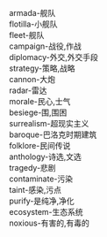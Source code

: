 armada-舰队<br>
flotilla-小舰队<br>
fleet-舰队<br>
campaign-战役,作战<br>
diplomacy-外交,外交手段<br>
strategy-策略,战略<br>
cannon-大炮<br>
radar-雷达<br>
morale-民心,士气<br>
besiege-围,围困<br>
surrealism-超现实主义<br>
baroque-巴洛克时期建筑<br>
folklore-民间传说<br>
anthology-诗选,文选<br>
tragedy-悲剧<br>
contaminate-污染<br>
taint-感染,污点<br>
purify-是纯净,净化<br>
ecosystem-生态系统<br>
noxious-有害的,有毒的<br>
<br>
<br>